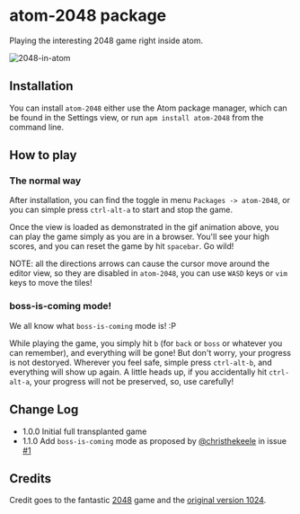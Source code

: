 # atom-2048 package
Playing the interesting 2048 game right inside atom.

![2048-in-atom](https://raw.github.com/void-main/atom-2048/master/2048-in-atom.gif)

## Installation
You can install `atom-2048` either use the Atom package manager, which can be found in the Settings view, or run `apm install atom-2048` from the command line.

## How to play
### The normal way
After installation, you can find the toggle in menu `Packages -> atom-2048`, or you can simple press `ctrl-alt-a` to start and stop the game.

Once the view is loaded as demonstrated in the gif animation above, you can play the game simply as you are in a browser. You'll see your high scores, and you can reset the game by hit `spacebar`. Go wild!

NOTE: all the directions arrows can cause the cursor move around the editor view, so they are disabled in `atom-2048`, you can use `WASD` keys or `vim` keys to move the tiles!

### boss-is-coming mode!
We all know what `boss-is-coming` mode is! :P 

While playing the game, you simply hit `b` (for `back` or `boss` or whatever you can remember), and everything will be gone! But don't worry, your progress is not destoryed. Wherever you feel safe, simple press `ctrl-alt-b`, and everything will show up again.  A little heads up, if you accidentally hit `ctrl-alt-a`, your progress will not be preserved, so, use carefully!

## Change Log
- 1.0.0 Initial full transplanted game
- 1.1.0 Add `boss-is-coming` mode as proposed by [@christhekeele](https://github.com/christhekeele) in issue [#1](https://github.com/void-main/atom-2048/issues/1)

## Credits
Credit goes to the fantastic [2048](https://github.com/gabrielecirulli/2048) game and the [original version 1024](https://play.google.com/store/apps/details?id=com.veewo.a1024).
